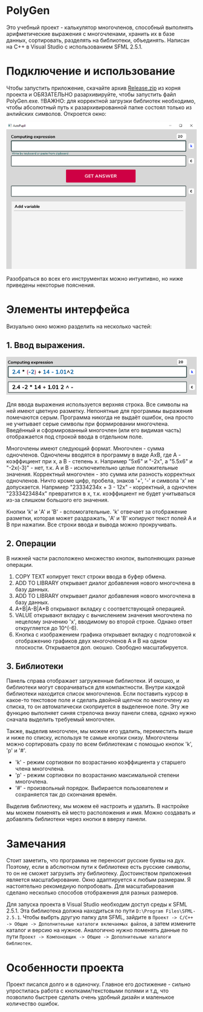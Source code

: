 # PolyGen
Это учебный проект - калькулятор многочленов, способный выполнять арифметические выражения с многочленами, хранить их в базе данных, сортировать, разделять на библиотеки, объединять. Написан на C++ в Visual Studio с использованием SFML 2.5.1.
# Подключение и использование
Чтобы запустить приложение, скачайте архив [Release.zip](https://github.com/KIrillPal/PolyGen/blob/main/Release.zip) из корня проекта и ОБЯЗАТЕЛЬНО разархивируйте, чтобы запустить файл PolyGen.exe. 
!!ВАЖНО: для корректной загрузки библиотек необходимо, чтобы абсолютный путь к разархивированной папке состоял только из анлийских символов. 
Откроется окно:

![all_window](https://github.com/KIrillPal/AutoPupil/blob/main/README_Images/all_window.png)

Разобраться во всех его инструментах можно интуитивно, но ниже приведены некоторые пояснения. 
# Элементы интерфейса
Визуально окно можно разделить на несколько частей:
## 1. Ввод выражения.
![enter](https://github.com/KIrillPal/AutoPupil/blob/main/README_Images/enter.png)

Для ввода выражения используется верхняя строка. Все символы на ней имеют цветную разметку. Непонятные для программы выражения помечаются серым. Программа никогда не выдаёт ошибок, она просто не учитывает серые символы при формировании многочлена. Введённый и сформированный многочлен (или его видимая часть) отображается под строкой ввода в отдельном поле. 

Многочлены имеют следующий формат. Многочлен - сумма одночленов. Одночлены вводятся в программу в виде AxB, где A - коэффициент при x, а B - степень x. Например "5x6" и "-2x", а "5.5x6" и "-2x(-3)" - нет, т.к. A и B - исключеительно целые положительные значения. Корректный многочлен - это сумма или разность корректных одночленов. Ничто кроме цифр, пробела, знаков '+', '-' и символа 'x' не допускается. Напрмиер "23334234x + 3 - 12x" - корректный, а одночлен "2333423484x" превратится в x, т.к. коэффициент не будет учитываться из-за слишком большого его значения.

Кнопки 'k' и 'A' и 'B' - вспомогательные. 'k' отвечает за отображение разметки, которая может раздражать, 'A' и 'B' копируют текст полей A и B при нажатии. Все строки ввода и вывода можно прокручивать.

## 2. Операции
В нижней части расположено множество кнопок, выполняющих разные операции.
1. COPY TEXT копирует текст строки ввода в буфер обмена.
2. ADD TO LIBRARY открывает диалог добавления нового многочлена в базу данных.
3. ADD TO LIBRARY открывает диалог добавления нового многочлена в базу данных.
4. A+B|A-B|A\*B открывают вкладку с соответствующей операцией.
5. VALUE открывают вкладку с вычислением значения многочлена по нецелому значению 'x', вводимому во второй строке. Однако ответ откругляется до 10^(-6).
5. Кнопка с изображением графика открывает вкладку с подготовкой к отображению графиков двух многочленов A и B на одном плоскости. Открывается доп. окошко. Свободно масштабируется.

## 3. Библиотеки
Панель справа отображает загруженные библиотеки. И окошко, и библиотеки могут сворачиваться для компактности. Внутри каждой библиотеки находится список многочленов. Если поставить курсор в какое-то текстовое поле и сделать двойной щелчок по многочлену из списка, то он автоматически скоприуется в выделенное поле. Эту же функцию выполняет синяя стрелочка внизу панели слева, однако нужно сначала выделить требуемый многочлен.

Также, выделив многочлен, мы можем его удалить, переместить выше и ниже по списку, используя те самые кнопки снизу. Многочлены можно сортировать сразу по всем библиотекам с помощью кнопок 'k', 'p' и '#'.
- 'k' - режим сортиовки по возрастанию коэффициента у старшего члена многочлена.
- 'p' - режим сортиовки по возрастанию максимальной степени многочлена.
- '#' - произвольный порядок. Выбирается пользователем и сохраняется так до скончания времён.

Выделив библиотеку, мы можем её настроить и удалить. В настройке мы можем поменять ей место расположения и имя. Можно создавать и добавлять библиотеки через кнопки в вверху панели.

# Замечания
Стоит заметить, что программа не переносит русские буквы на дух. Поэтому, если в абслютном пути к библиотеке есть русские символы, то он не сможет загрузить эту библиотеку.
Достоинством приложения является масштабирование. Окно адаптируется к любым размерам. Я настоятельно рекомедную попробовать. Для масштабирования сделано несколько способов отображения для разных размеров.

Для запуска проекта в Visual Studio необходим доступ среды к SFML 2.5.1. Эта библиотека должна находиться по пути `D:\Program Files\SFML-2.5.1`. Чтобы выбрть другую папку для SFML, зайдите в `Проект -> C/C++ -> Общие -> Дополнитеьные каталоги включаемых файлов`, а затем измените каталог и версию на нужное. Аналогично нужно поменять данные по пути `Проект -> Компоновщик -> Общие -> Дополнитеьные каталоги библиотек`.

# Особенности проекта
Проект писался долго и в одиночку. Главное его достижение - сильно упростилась работа с кнопками/текстовыми полями и т.д, что позволило быстрее сделать очень удобный дизайн и маленькое количество ошибок.